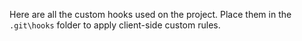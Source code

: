 Here are all the custom hooks used on the project.
Place them in the `.git\hooks` folder to apply client-side custom rules.